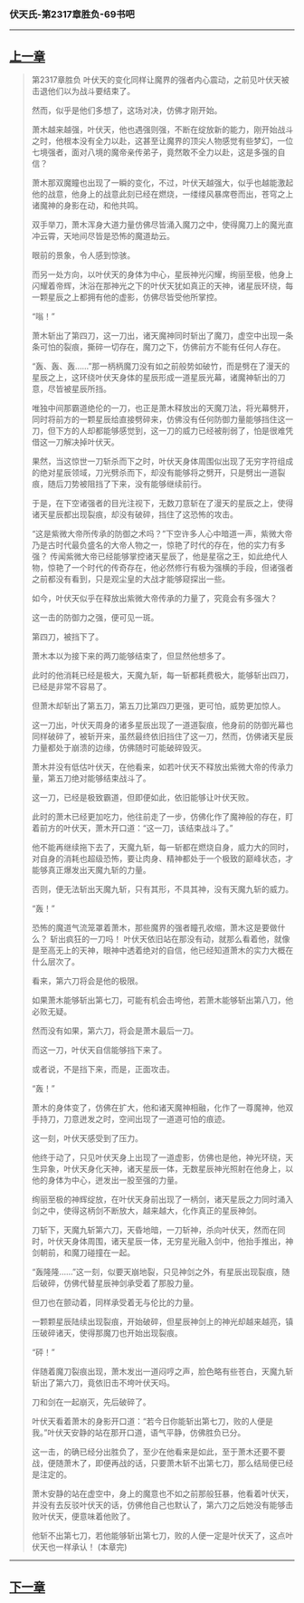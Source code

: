 ### 伏天氏-第2317章胜负-69书吧

--------
[上一章](./affccb6653a5220e4268b8b9ca5afe8a.md)
--------


>
>
>
>第2317章胜负
>叶伏天的变化同样让魔界的强者内心震动，之前见叶伏天被击退他们以为战斗要结束了。
>
>然而，似乎是他们多想了，这场对决，仿佛才刚开始。
>
>萧木越来越强，叶伏天，他也遇强则强，不断在绽放新的能力，刚开始战斗之时，他根本没有全力以赴，这甚至让魔界的顶尖人物感觉有些梦幻，一位七境强者，面对八境的魔帝亲传弟子，竟然敢不全力以赴，这是多强的自信？
>
>萧木那双魔瞳也出现了一瞬的变化，不过，叶伏天越强大，似乎也越能激起他的战意，他身上的战意此刻已经在燃烧，一缕缕风暴席卷而出，苍穹之上诸魔神的身影在动，和他共鸣。
>
>双手举刀，萧木浑身大道力量仿佛尽皆涌入魔刀之中，使得魔刀上的魔光直冲云霄，天地间尽皆是恐怖的魔道劫云。
>
>眼前的景象，令人感到惊骇。
>
>而另一处方向，以叶伏天的身体为中心，星辰神光闪耀，绚丽至极，他身上闪耀着帝辉，沐浴在那神光之下的叶伏天犹如真正的天神，诸星辰环绕，每一颗星辰之上都拥有他的虚影，仿佛尽皆受他所掌控。
>
>“嗡！”
>
>萧木斩出了第四刀，这一刀出，诸天魔神同时斩出了魔刀，虚空中出现一条条可怕的裂痕，撕碎一切存在，魔刀之下，仿佛前方不能有任何人存在。
>
>“轰、轰、轰……”那一柄柄魔刀没有如之前般势如破竹，而是劈在了漫天的星辰之上，这环绕叶伏天身体的星辰形成一道星辰光幕，诸魔神斩出的刀意，尽皆被星辰所挡。
>
>唯独中间那霸道绝伦的一刀，也正是萧木释放出的天魔刀法，将光幕劈开，同时将前方的一颗星辰给直接劈碎来，仿佛没有任何防御力量能够挡住这一刀，但下方的人却都能够感觉到，这一刀的威力已经被削弱了，怕是很难凭借这一刀解决掉叶伏天。
>
>果然，当这惊世一刀斩杀而下之时，叶伏天身体周围似出现了无穷字符组成的绝对星辰领域，刀光劈杀而下，却没有能够将之劈开，只是劈出一道裂痕，随后刀势被阻挡了下来，没有能够继续前行。
>
>于是，在下空诸强者的目光注视下，无数刀意斩在了漫天的星辰之上，使得诸天星辰都出现裂痕，却没有破碎，挡住了这恐怖的攻击。
>
>“这是紫微大帝所传承的防御之术吗？”下空许多人心中暗道一声，紫微大帝乃是古时代最负盛名的大帝人物之一，惊艳了时代的存在，他的实力有多强？
>传闻紫微大帝已经能够掌控诸天星辰了，他是星宿之王，如此绝代人物，惊艳了一个时代的传奇存在，他必然修行有极为强横的手段，但诸强者之前都没有看到，只是观尘皇的大战才能够窥探出一些。
>
>如今，叶伏天似乎在释放出紫微大帝传承的力量了，究竟会有多强大？
>
>这一击的防御力之强，便可见一斑。
>
>第四刀，被挡下了。
>
>萧木本以为接下来的两刀能够结束了，但显然他想多了。
>
>此时的他消耗已经是极大，天魔九斩，每一斩都耗费极大，能够斩出四刀，已经是非常不容易了。
>
>但萧木却斩出了第五刀，第五刀比第四刀更强，更可怕，威势更加惊人。
>
>这一刀出，叶伏天周身的诸多星辰出现了一道道裂痕，他身前的防御光幕也同样破碎了，被斩开来，虽然最终依旧挡住了这一刀，然而，仿佛诸天星辰力量都处于崩溃的边缘，仿佛随时可能破碎毁灭。
>
>萧木并没有低估叶伏天，在他看来，如若叶伏天不释放出紫微大帝的传承力量，第五刀绝对能够结束战斗了。
>
>这一刀，已经是极致霸道，但即便如此，依旧能够让叶伏天败。
>
>此时的萧木已经更加吃力，他往前走了一步，仿佛化作了魔神般的存在，盯着前方的叶伏天，萧木开口道：“这一刀，该结束战斗了。”
>
>他不能再继续拖下去了，天魔九斩，每一斩都在燃烧自身，威力大的同时，对自身的消耗也超级恐怖，要让肉身、精神都处于一个极致的巅峰状态，才能够真正爆发出天魔九斩的力量。
>
>否则，便无法斩出天魔九斩，只有其形，不具其神，没有天魔九斩的威力。
>
>“轰！”
>
>恐怖的魔道气流笼罩着萧木，那些魔界的强者瞳孔收缩，萧木这是要做什么？
>斩出疯狂的一刀吗！
>叶伏天依旧站在那没有动，就那么看着他，就像是至高无上的天神，眼神中透着绝对的自信，他已经知道萧木的实力大概在什么层次了。
>
>看来，第六刀将会是他的极限。
>
>如果萧木能够斩出第七刀，可能有机会击垮他，若萧木能够斩出第八刀，他必败无疑。
>
>然而没有如果，第六刀，将会是萧木最后一刀。
>
>而这一刀，叶伏天自信能够挡下来了。
>
>或者说，不是挡下来，而是，正面攻击。
>
>“轰！”
>
>萧木的身体变了，仿佛在扩大，他和诸天魔神相融，化作了一尊魔神，他双手持刀，刀意迸发之时，空间出现了一道道可怕的痕迹。
>
>这一刻，叶伏天感受到了压力。
>
>他终于动了，只见叶伏天身上出现了一道虚影，仿佛也是他，神光环绕，天生异象，叶伏天身化天神，诸天星辰一体，无数星辰神光照射在他身上，以他的身体为中心，迸发出一股至强的力量。
>
>绚丽至极的神辉绽放，在叶伏天身前出现了一柄剑，诸天星辰之力同时涌入剑之中，使得这柄剑不断放大，越来越大，化作真正的星辰神剑。
>
>刀斩下，天魔九斩第六刀，天昏地暗，一刀斩神，杀向叶伏天，然而在同时，叶伏天身体周围，诸天星辰一体，无穷星光融入剑中，他抬手推出，神剑朝前，和魔刀碰撞在一起。
>
>“轰隆隆……”这一刻，似要天崩地裂，只见神剑之外，有星辰出现裂痕，随后破碎，仿佛代替星辰神剑承受着了那股力量。
>
>但刀也在颤动着，同样承受着无与伦比的力量。
>
>一颗颗星辰陆续出现裂痕，开始破碎，但星辰神剑上的神光却越来越亮，镇压破碎诸天，使得那魔刀也开始出现裂痕。
>
>“砰！”
>
>伴随着魔刀裂痕出现，萧木发出一道闷哼之声，脸色略有些苍白，天魔九斩斩出了第六刀，竟依旧击不垮叶伏天吗。
>
>刀和剑在一起崩灭，先后破碎了。
>
>叶伏天看着萧木的身影开口道：“若今日你能斩出第七刀，败的人便是我。”叶伏天安静的站在那开口道，语气平静，仿佛胜负已分。
>
>这一击，的确已经分出胜负了，至少在他看来是如此，至于萧木还要不要战，便随萧木了，即便再战的话，只要萧木斩不出第七刀，那么结局便已经是注定的。
>
>萧木安静的站在虚空中，身上的魔意也不如之前那般狂暴，他看着叶伏天，并没有去反驳叶伏天的话，仿佛他自己也默认了，第六刀之后她没有能够击败叶伏天，便意味着他败了。
>
>他斩不出第七刀，若他能够斩出第七刀，败的人便一定是叶伏天了，这点叶伏天也一样承认！
>(本章完)
>
>

--------
[下一章](./aa78251ab3983a01e4e4e7329222d2c9.md)
--------
